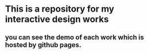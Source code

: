 # This is a repository for my interactive design works

## you can see the demo of each work which is hosted by github pages.

